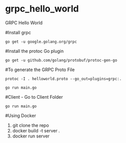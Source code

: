 # grpc_hello_world
GRPC Hello World

#Install grpc
```
go get -u google.golang.org/grpc
```

#Install the protoc Go plugin
```
go get -u github.com/golang/protobuf/protoc-gen-go
```

#To generate the GRPC Proto File
```
protoc -I . helloworld.proto --go_out=plugins=grpc:.
```

```
go run main.go
```

#Client - Go to Client Folder
```
go run main.go
```

#Using Docker
1. git clone the repo
2. docker build -t server .
3. docker run server

